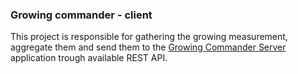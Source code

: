 ### Growing commander - client

This project is responsible for gathering the growing measurement, 
aggregate them and send them to the [Growing Commander Server](https://github.com/mjarosie/growing-commander-server)
application trough available REST API.
